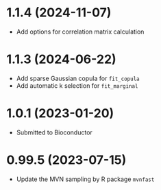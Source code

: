 # 1.1.4 (2024-11-07)
* Add options for correlation matrix calculation

# 1.1.3 (2024-06-22)
* Add sparse Gaussian copula for `fit_copula`
* Add automatic k selection for `fit_marginal`

# 1.0.1 (2023-01-20)
* Submitted to Bioconductor

# 0.99.5 (2023-07-15)
* Update the MVN sampling by R package `mvnfast`